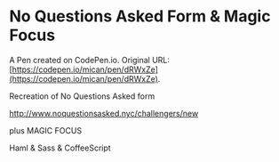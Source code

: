 # No Questions Asked Form & Magic Focus

A Pen created on CodePen.io. Original URL: [https://codepen.io/mican/pen/dRWxZe](https://codepen.io/mican/pen/dRWxZe).

Recreation of No Questions Asked form

http://www.noquestionsasked.nyc/challengers/new

plus MAGIC FOCUS

Haml & Sass & CoffeeScript